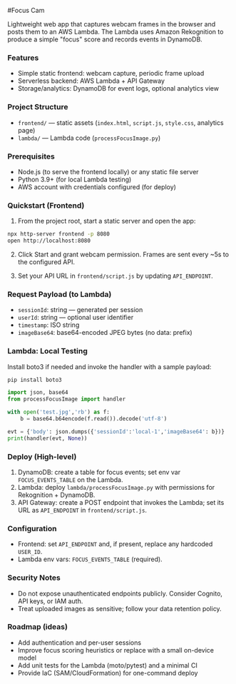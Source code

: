 #Focus Cam

Lightweight web app that captures webcam frames in the browser and posts them to an AWS Lambda. The Lambda uses Amazon Rekognition to produce a simple "focus" score and records events in DynamoDB.

### Features
- Simple static frontend: webcam capture, periodic frame upload
- Serverless backend: AWS Lambda + API Gateway
- Storage/analytics: DynamoDB for event logs, optional analytics view

### Project Structure
- `frontend/` — static assets (`index.html`, `script.js`, `style.css`, analytics page)
- `lambda/` — Lambda code (`processFocusImage.py`)

### Prerequisites
- Node.js (to serve the frontend locally) or any static file server
- Python 3.9+ (for local Lambda testing)
- AWS account with credentials configured (for deploy)

### Quickstart (Frontend)
1) From the project root, start a static server and open the app:

```bash
npx http-server frontend -p 8080
open http://localhost:8080
```

2) Click Start and grant webcam permission. Frames are sent every ~5s to the configured API.

3) Set your API URL in `frontend/script.js` by updating `API_ENDPOINT`.

### Request Payload (to Lambda)
- `sessionId`: string — generated per session
- `userId`: string — optional user identifier
- `timestamp`: ISO string
- `imageBase64`: base64-encoded JPEG bytes (no data: prefix)

### Lambda: Local Testing
Install boto3 if needed and invoke the handler with a sample payload:

```bash
pip install boto3
```

```python
import json, base64
from processFocusImage import handler

with open('test.jpg','rb') as f:
    b = base64.b64encode(f.read()).decode('utf-8')

evt = {'body': json.dumps({'sessionId':'local-1','imageBase64': b})}
print(handler(evt, None))
```

### Deploy (High-level)
1) DynamoDB: create a table for focus events; set env var `FOCUS_EVENTS_TABLE` on the Lambda.
2) Lambda: deploy `lambda/processFocusImage.py` with permissions for Rekognition + DynamoDB.
3) API Gateway: create a POST endpoint that invokes the Lambda; set its URL as `API_ENDPOINT` in `frontend/script.js`.

### Configuration
- Frontend: set `API_ENDPOINT` and, if present, replace any hardcoded `USER_ID`.
- Lambda env vars: `FOCUS_EVENTS_TABLE` (required).

### Security Notes
- Do not expose unauthenticated endpoints publicly. Consider Cognito, API keys, or IAM auth.
- Treat uploaded images as sensitive; follow your data retention policy.

### Roadmap (ideas)
- Add authentication and per-user sessions
- Improve focus scoring heuristics or replace with a small on-device model
- Add unit tests for the Lambda (moto/pytest) and a minimal CI
- Provide IaC (SAM/CloudFormation) for one-command deploy

